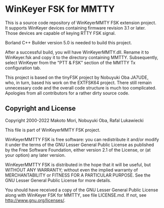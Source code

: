 # WinKeyer FSK for MMTTY

This is a source code repository of WinKeyerMMTY FSK extension project. It supports WinKeyer devices containing firmware
revision 3.1 or later. Those devices are capable of keying RTTY FSK signal.

Borland C++ Builder version 5.0 is needed to build this project.

After a successful build, you will have WinKeyerMMTY.dll. Rename it to WinKeyer.fsk and copy it to the directory
containing MMTTY. Subsequently, select WinKeyer from the "PTT & FSK" section of the MMTTY Tx configuration tab.

This project is based on the tinyFSK project by Nobuyuki Oba JA7UDE, who, in turn, based his work on the EXTFSK64 project.
There still remain unnecessary code and the overall code structure is much too complicated. Apologies from all contributors for a
rather dirty source code.

## Copyright and License

Copyright 2000-2022 Makoto Mori, Nobuyuki Oba, Rafal Lukawiecki

This file is part of WinKeyerMMTY FSK project.

WinKeyerMMTTY FSK is free software: you can redistribute it and/or modify it under the terms of the GNU Lesser General Public License
as published by the Free Software Foundation, either version 2.1 of the License, or (at your option) any later version.

WinKeyerMMTTY FSK is distributed in the hope that it will be useful, but WITHOUT ANY WARRANTY; without even the implied warranty of
MERCHANTABILITY or FITNESS FOR A PARTICULAR PURPOSE.  See the GNU Lesser General Public License for more details.

You should have received a copy of the GNU Lesser General Public License along with WinKeyer FSK for MMTTY, see file LICENSE.md.  If not, see
http://www.gnu.org/licenses/.
